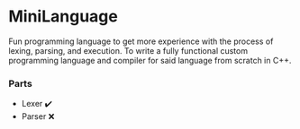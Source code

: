 # MiniLanguage
Fun programming language to get more experience with the process of lexing, parsing, and execution.
To write a fully functional custom programming language and compiler for said language from scratch in C++.

### Parts
- Lexer :heavy_check_mark:
- Parser :x: